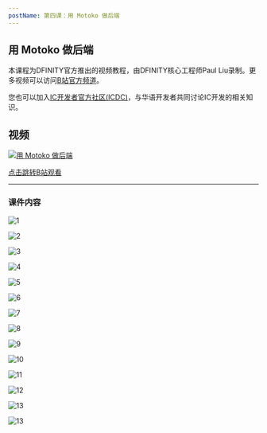```yaml
---
postName: 第四课：用 Motoko 做后端
---
```


## 用 Motoko 做后端

本课程为DFINITY官方推出的视频教程，由DFINITY核心工程师Paul Liu录制。更多视频可以访问[B站官方频道](https://space.bilibili.com/1746673807)。

您也可以加入[IC开发者官方社区(ICDC)](https://t.me/+VdtEpjp34AQ2OWJl)，与华语开发者共同讨论IC开发的相关知识。

## 视频

[![用 Motoko 做后端](/Course/introductory_course/L4/L4.png)](https://www.bilibili.com/video/BV123411G7rn?share_source=copy_web)

[点击跳转B站观看](https://www.bilibili.com/video/BV123411G7rn?share_source=copy_web)

---

### 课件内容

![1](/Course/introductory_course/L4/Page1.jpg)

![2](/Course/introductory_course/L4/Page2.jpg)

![3](/Course/introductory_course/L4/Page3.jpg)

![4](/Course/introductory_course/L4/Page4.jpg)

![5](/Course/introductory_course/L4/Page5.jpg)

![6](/Course/introductory_course/L4/Page6.jpg)

![7](/Course/introductory_course/L4/Page7.jpg)

![8](/Course/introductory_course/L4/Page8.jpg)

![9](/Course/introductory_course/L4/Page9.jpg)

![10](/Course/introductory_course/L4/Page10.jpg)

![11](/Course/introductory_course/L4/Page11.jpg)

![12](/Course/introductory_course/L4/Page12.jpg)

![13](/Course/introductory_course/L4/Page13.jpg)

![13](/Course/introductory_course/L4/Page14.jpg)
